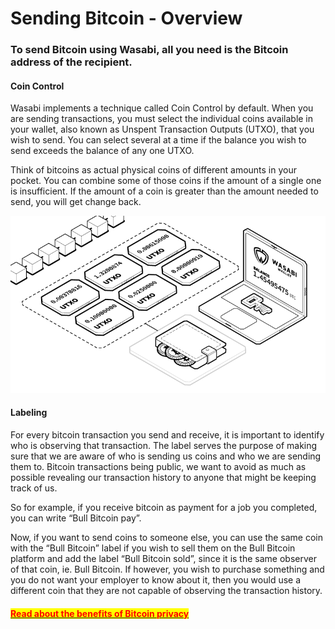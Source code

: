 # Sending Bitcoin - Overview

### To send Bitcoin using Wasabi, all you need is the Bitcoin address of the recipient.

#### **Coin Control**

Wasabi implements a technique called Coin Control by default. When you are sending transactions, you must select the individual coins available in your wallet, also known as Unspent Transaction Outputs (UTXO), that you wish to send. You can select several at a time if the balance you wish to send exceeds the balance of any one UTXO.

Think of bitcoins as actual physical coins of different amounts in your pocket. You can combine some of those coins if the amount of a single one is insufficient. If the amount of a coin is greater than the amount needed to send, you will get change back.

![Visual representation of Bitcoin UTXO's](../.gitbook/assets/utxo-preview.png)

#### **Labeling**

For every bitcoin transaction you send and receive, it is important to identify who is observing that transaction. The label serves the purpose of making sure that we are aware of who is sending us coins and who we are sending them to. Bitcoin transactions being public, we want to avoid as much as possible revealing our transaction history to anyone that might be keeping track of us.

So for example, if you receive bitcoin as payment for a job you completed, you can write “Bull Bitcoin pay”.

Now, if you want to send coins to someone else, you can use the same coin with the “Bull Bitcoin” label if you wish to sell them on the Bull Bitcoin platform and add the label “Bull Bitcoin sold”, since it is the same observer of that coin, ie. Bull Bitcoin. If however, you wish to purchase something and you do not want your employer to know about it, then you would use a different coin that they are not capable of observing the transaction history.

#### [<mark style="color:red;">Read about the benefits of Bitcoin privacy</mark>](https://medium.com/bull-bitcoin/the-benefits-of-privacy-f728d5215308)<mark style="color:red;"></mark>
